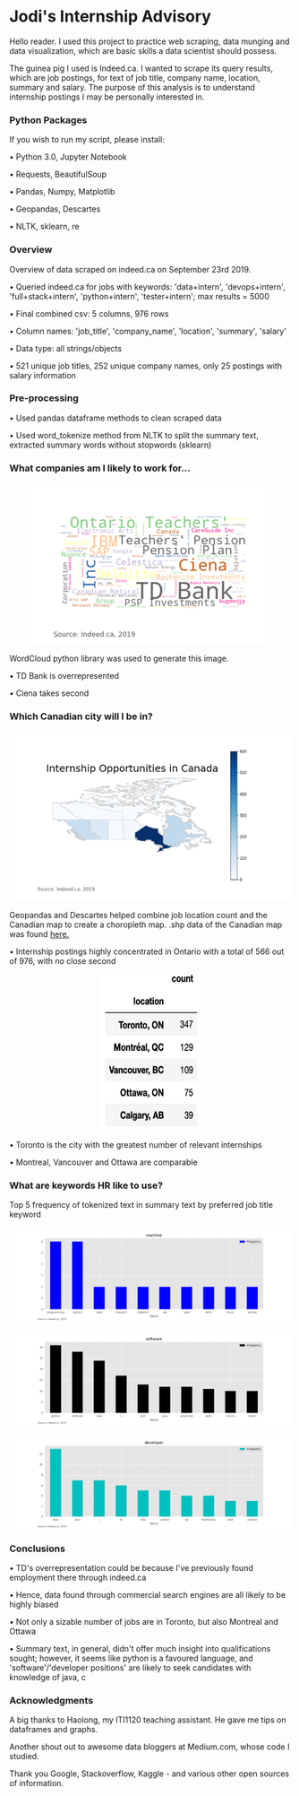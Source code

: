# Jodi's Internship Advisory

Hello reader. I used this project to practice web scraping, data munging and data visualization, which are basic skills a data scientist should possess.

The guinea pig I used is Indeed.ca. I wanted to scrape its query results, which are job postings, for text of job title, company name, location, summary and salary. The purpose of this analysis is to understand internship postings I may be personally interested in.


### Python Packages

If you wish to run my script, please install:

• Python 3.0, Jupyter Notebook

• Requests, BeautifulSoup

• Pandas, Numpy, Matplotlib

• Geopandas, Descartes

• NLTK, sklearn, re


### Overview

Overview of data scraped on indeed.ca on September 23rd 2019.

• Queried indeed.ca for jobs with keywords: 'data+intern', 'devops+intern', 'full+stack+intern', 'python+intern', 'tester+intern'; max results = 5000

• Final combined csv: 5 columns, 976 rows

• Column names: 'job_title', 'company_name', 'location', 'summary', 'salary'

• Data type: all strings/objects

• 521 unique job titles, 252 unique company names, only 25 postings with salary information

### Pre-processing

• Used pandas dataframe methods to clean scraped data

• Used word_tokenize method from NLTK to split the summary text, extracted summary words without stopwords (sklearn)

### What companies am I likely to work for...

<p align="center"> 
<img src="/images/company_wordcloud.png">
</p>

WordCloud python library was used to generate this image.

• TD Bank is overrepresented

• Ciena takes second

### Which Canadian city will I be in?

<p align="center"> 
<img src="/images/location_choropleth.png">
</p>

Geopandas and Descartes helped combine job location count and the Canadian map to create a choropleth map.
.shp data of the Canadian map was found [here.](https://www.sciencebase.gov/catalog/item/5ab555c6e4b081f61ab78093)

• Internship postings highly concentrated in Ontario with a total of 566 out of 976, with no close second

<p align="center"> 
<img src="/images/top_cities.png" width="180" height="280">
</p>

• Toronto is the city with the greatest number of relevant internships

• Montreal, Vancouver and Ottawa are comparable

### What are keywords HR like to use?

Top 5 frequency of tokenized text in summary text by preferred job title keyword

<p align="center"> 
<img src="/test_csvs/test_pngs/machine.png">
</p>

<p align="center"> 
<img src="/test_csvs/test_pngs/software.png">
</p>

<p align="center"> 
<img src="/test_csvs/test_pngs/developer.png">
</p>

### Conclusions

• TD's overrepresentation could be because I've previously found employment there through indeed.ca

• Hence, data found through commercial search engines are all likely to be highly biased

• Not only a sizable number of jobs are in Toronto, but also Montreal and Ottawa

• Summary text, in general, didn't offer much insight into qualifications sought; however, it seems like python is a favoured language, and 'software'/'developer positions' are likely to seek candidates with knowledge of java, c

### Acknowledgments

A big thanks to Haolong, my ITI1120 teaching assistant. He gave me tips on dataframes and graphs.

Another shout out to awesome data bloggers at Medium.com, whose code I studied.

Thank you Google, Stackoverflow, Kaggle - and various other open sources of information.
